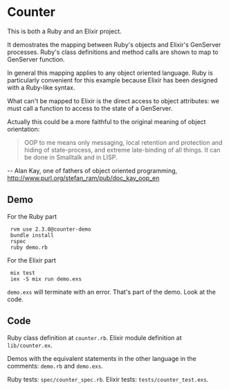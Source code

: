 # Counter

This is both a Ruby and an Elixir project.

It demostrates the mapping between Ruby's objects and Elixir's GenServer processes.
Ruby's class definitions and method calls are shown to map to GenServer function.

In general this mapping applies to any object oriented language. Ruby is particularly convenient for this example because Elixir has been designed with a Ruby-like syntax.

What can't be mapped to Elixir is the direct access to object attributes: we must call a function to access to the state of a GenServer.

Actually this could be a more faithful to the original meaning of object orientation:

> OOP to me means only messaging, local retention and protection and hiding of state-process, and extreme late-binding of all things. It can be done in Smalltalk and in LISP.

-- Alan Kay, one of fathers of object oriented programming, http://www.purl.org/stefan_ram/pub/doc_kay_oop_en



## Demo

For the Ruby part

     rvm use 2.3.0@counter-demo
     bundle install
     rspec
     ruby demo.rb

For the Elixir part

     mix test
     iex -S mix run demo.exs

```demo.exs``` will terminate with an error. That's part of the demo. Look at the code.

## Code

Ruby class definition at ```counter.rb```. Elixir module definition at ```lib/counter.ex```.

Demos with the equivalent statements in the other language in the comments: ```demo.rb``` and ```demo.exs```.

Ruby tests: ```spec/counter_spec.rb```. Elixir tests: ```tests/counter_test.exs```.
